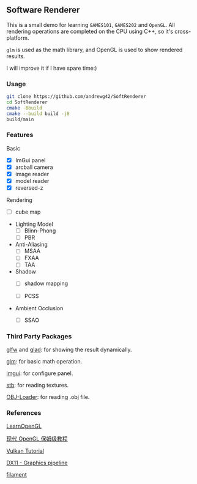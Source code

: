 ## Software Renderer
This is a small demo for learning `GAMES101`, `GAMES202` and `OpenGL`. All rendering operations are completed on the CPU using C++, so it's cross-platform.

`glm` is used as the math library, and OpenGL is used to show rendered results.

I will improve it if I have spare time:)

### Usage

```bash
git clone https://github.com/andrewg42/SoftRenderer
cd SoftRenderer
cmake -Bbuild
cmake --build build -j8
build/main
```

### Features

Basic

- [x] ImGui panel
- [x] arcball camera
- [x] image reader
- [x] model reader
- [x] reversed-z

Rendering

- [ ] cube map

- Lighting Model
  - [ ] Blinn-Phong
  - [ ] PBR
- Anti-Aliasing
  - [ ] MSAA
  - [ ] FXAA
  - [ ] TAA

- Shadow
  - [ ] shadow mapping

  - [ ] PCSS

- Ambient Occlusion
  - [ ] SSAO


### Third Party Packages

[glfw](https://github.com/glfw/glfw) and [glad](https://github.com/Dav1dde/glad): for showing the result dynamically.

[glm](https://github.com/g-truc/glm): for basic math operation.

[imgui](https://github.com/ocornut/imgui): for configure panel.

[stb](https://github.com/nothings/stb): for reading textures.

[OBJ-Loader](https://github.com/Bly7/OBJ-Loader): for reading .obj file.

### References

[LearnOpenGL](https://learnopengl.com/)

[现代 OpenGL 保姆级教程](https://github.com/parallel101/opengltutor#现代-opengl-保姆级教程)

[Vulkan Tutorial](https://vulkan-tutorial.com/)

[DX11 - Graphics pipeline](https://learn.microsoft.com/en-us/windows/win32/direct3d11/overviews-direct3d-11-graphics-pipeline)

[filament](https://github.com/google/filament)
